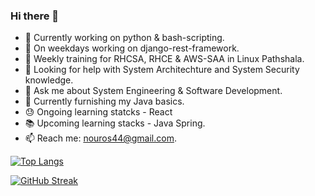 ### Hi there 👋

<!--
**nou-ros/nou-ros** is a ✨ _special_ ✨ repository because its `README.md` (this file) appears on your GitHub profile.

Here are some ideas to get you started:
-->
<!-- ![](https://komarev.com/ghpvc/?username=nou-ros) -->

- 🔭 Currently working on python & bash-scripting.
- 🔬 On weekdays working on django-rest-framework.
- 🌱 Weekly training for RHCSA, RHCE & AWS-SAA in Linux Pathshala.
- 🤔 Looking for help with System Architechture and System Security knowledge.
- 💬 Ask me about System Engineering & Software Development.
- 📌 Currently furnishing my Java basics. 
- :sweat: Ongoing learning statcks - React
- 📚 Upcoming learning stacks - Java Spring.
- 📫 Reach me: nouros44@gmail.com.


[![Top Langs](https://github-readme-stats.vercel.app/api/top-langs/?username=nou-ros&layout=compact&langs_count=15&theme=default)](https://github.com/DenverCoder1/github-readme-streak-stats)

[![GitHub Streak](https://github-readme-streak-stats.herokuapp.com?user=nou-ros&theme=gotham&date_format=M%20j%5B%2C%20Y%5D)](https://github.com/DenverCoder1/github-readme-streak-stats)

